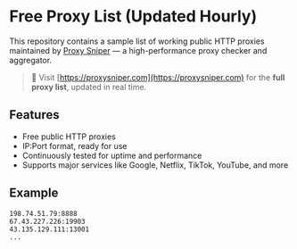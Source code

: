 # Free Proxy List (Updated Hourly)

This repository contains a sample list of working public HTTP proxies maintained by [Proxy Sniper](https://proxysniper.com) — a high-performance proxy checker and aggregator.

> 🔗 Visit [https://proxysniper.com](https://proxysniper.com) for the **full proxy list**, updated in real time.

## Features

- Free public HTTP proxies
- IP:Port format, ready for use
- Continuously tested for uptime and performance
- Supports major services like Google, Netflix, TikTok, YouTube, and more

## Example

```text
198.74.51.79:8888
67.43.227.226:19903
43.135.129.111:13001
...

